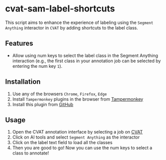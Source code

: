 # cvat-sam-label-shortcuts
This script aims to enhance the experience of labeling using the ```Segment Anything``` interactor in ```CVAT``` by adding shortcuts to the label class.

## Features
- Allow using num keys to select the label class in the Segment Anything interaction (e.g., the first class in your annotation job can be selected by entering the num key `1`).

## Installation
1. Use any of the browsers ```Chrome```, ```Firefox```, ```Edge```
2. Install ```Tampermonkey``` plugins in the browser from [Tampermonkey](https://www.tampermonkey.net/)
3. Install this plugin from [GitHub](https://github.com/majarml/cvat-sam-label-shortcuts/raw/main/cvat-sam.user.js)

## Usage
1. Open the CVAT annotation interface by selecting a job on [CVAT](https://app.cvat.ai/)
2. Click on AI tools and select ```Segment Anything``` as the interactor
3. Click on the label text field to load all the classes
4. Then you are good to go! Now you can use the num keys to select a class to annotate!
